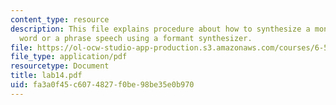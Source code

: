 ```yaml
---
content_type: resource
description: This file explains procedure about how to synthesize a monosyllabic English
  word or a phrase speech using a formant synthesizer.
file: https://ol-ocw-studio-app-production.s3.amazonaws.com/courses/6-542j-laboratory-on-the-physiology-acoustics-and-perception-of-speech-fall-2005/fa3a0f45c6074827f0be98be35e0b970_lab14.pdf
file_type: application/pdf
resourcetype: Document
title: lab14.pdf
uid: fa3a0f45-c607-4827-f0be-98be35e0b970
---
```

